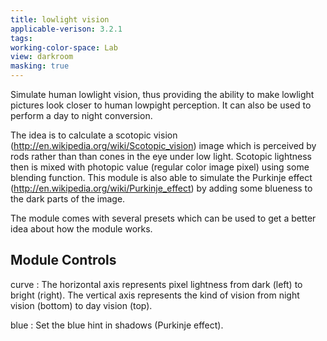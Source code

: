 ```yaml
---
title: lowlight vision
applicable-verison: 3.2.1
tags: 
working-color-space: Lab 
view: darkroom
masking: true
---
```


Simulate human lowlight vision, thus providing the ability to make lowlight pictures look closer to human lowpight perception. It can also be used to perform a day to night conversion.

The idea is to calculate a scotopic vision (http://en.wikipedia.org/wiki/Scotopic_vision) image which is perceived by rods rather than than cones in the eye under low light. Scotopic lightness then is mixed with photopic value (regular color image pixel) using some blending function. This module is also able to simulate the Purkinje effect (http://en.wikipedia.org/wiki/Purkinje_effect) by adding some blueness to the dark parts of the image.

The module comes with several presets which can be used to get a better idea about how the module works.

## Module Controls

curve
: The horizontal axis represents pixel lightness from dark (left) to bright (right). The vertical axis represents the kind of vision from night vision (bottom) to day vision (top).

blue
: Set the blue hint in shadows (Purkinje effect).